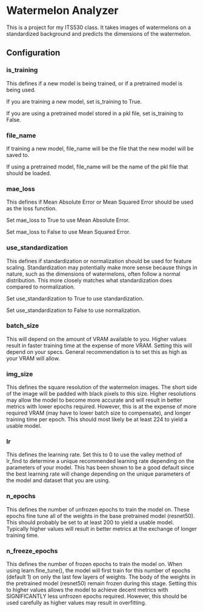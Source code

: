 # Watermelon Analyzer
This is a project for my ITS530 class. It takes images of watermelons on a standardized background and predicts the dimensions of the watermelon.

## Configuration
### is_training
This defines if a new model is being trained, or if a pretrained model is being used.

If you are training a new model, set is_training to True.

If you are using a pretrained model stored in a pkl file, set is_training to False.

### file_name
If training a new model, file_name will be the file that the new model will be saved to.

If using a pretrained model, file_name will be the name of the pkl file that should be loaded.

### mae_loss
This defines if Mean Absolute Error or Mean Squared Error should be used as the loss function.

Set mae_loss to True to use Mean Absolute Error.

Set mae_loss to False to use Mean Squared Error.

### use_standardization
This defines if standardization or normalization should be used for feature scaling. Standardization may potentially make more sense because things in nature, such as the dimensions of watermelons, often follow a normal distribution. This more closely matches what standardization does compared to normalization.

Set use_standardization to True to use standardization.

Set use_standardization to False to use normalization.

### batch_size
This will depend on the amount of VRAM available to you. Higher values result in faster training time at the expense of more VRAM. Setting this will depend on your specs. General recommendation is to set this as high as your VRAM will allow.

### img_size
This defines the square resolution of the watermelon images. The short side of the image will be padded with black pixels to this size. Higher resolutions may allow the model to become more accurate and will result in better metrics with lower epochs required. However, this is at the expense of more required VRAM (may have to lower batch size to compensate), and longer training time per epoch. This should most likely be at least 224 to yield a usable model.

### lr
This defines the learning rate. Set this to 0 to use the valley method of lr_find to determine a unique recommended learning rate depending on the parameters of your model. This has been shown to be a good default since the best learning rate will change depending on the unique parameters of the model and dataset that you are using.

### n_epochs
This defines the number of unfrozen epochs to train the model on. These epochs fine tune all of the weights in the base pretrained model (resnet50). This should probably be set to at least 200 to yield a usable model. Typically higher values will result in better metrics at the exchange of longer training time.

### n_freeze_epochs
This defines the number of frozen epochs to train the model on. When using learn.fine_tune(), the model will first train for this number of epochs (default 1) on only the last few layers of weights. The body of the weights in the pretrained model (resnet50) remain frozen during this stage. Setting this to higher values allows the model to achieve decent metrics with SIGNIFICANTLY less unfrozen epochs required. However, this should be used carefully as higher values may result in overfitting.
